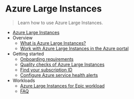 # Azure Large Instances
> Learn how to use Azure Large Instances.
  - [Azure Large Instances](https://learn.microsoft.com/en-us/azure/azure-large-instances/)
  - Overview
    - [What is Azure Large Instances?](https://learn.microsoft.com/en-us/azure/azure-large-instances/what-is-azure-large-instances)
    - [Work with Azure Large Instances in the Azure portal](https://learn.microsoft.com/en-us/azure/azure-large-instances/work-with-azure-large-instances-in-azure-portal)
  - Getting started
    - [Onboarding requirements](https://learn.microsoft.com/en-us/azure/azure-large-instances/onboarding-requirements)
    - [Quality checks of Azure Large Instances](https://learn.microsoft.com/en-us/azure/azure-large-instances/quality-checks)
    - [Find your subscription ID](https://learn.microsoft.com/en-us/azure/azure-large-instances/find-your-subscription-id)
    - [Configure Azure service health alerts](https://learn.microsoft.com/en-us/azure/azure-large-instances/configure-azure-service-health-alerts)
  - Workloads
    - [Azure Large Instances for Epic workload](https://learn.microsoft.com/en-us/azure/azure-large-instances/workloads/epic/)
    - [FAQ](https://learn.microsoft.com/en-us/azure/azure-large-instances/faq)
